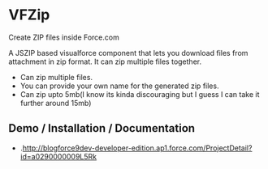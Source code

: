 VFZip
=========

Create ZIP files inside Force.com

A JSZIP based visualforce component that lets you download files from attachment in zip format. It can zip multiple files together. 


* Can zip multiple files.
* You can provide your own name for the generated zip files.
* Can zip upto 5mb(I know its kinda discouraging but I guess I can take it further around 15mb)


Demo / Installation / Documentation
--------------

* .http://blogforce9dev-developer-edition.ap1.force.com/ProjectDetail?id=a0290000009L5Rk
